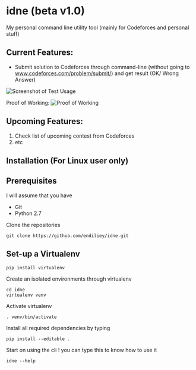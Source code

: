 # idne (beta v1.0)
My personal command line utility tool (mainly for Codeforces and personal stuff)

## Current Features:
* Submit solution to Codeforces through command-line (without going to www.codeforces.com/problem/submit/) and get result (OK/ Wrong Answer)



![Screenshot of Test Usage](http://i.imgur.com/vrBOo87.jpg)

Proof of Working:
![Proof of Working](http://i.imgur.com/f0HONx9.jpg)

## Upcoming Features:
1. Check list of upcoming contest from Codeforces
2. etc

## Installation (For Linux user only)

Prerequisites
-------------

I will assume that you have

* Git
* Python 2.7

Clone the repositories

```
git clone https://github.com/endiliey/idne.git
```

Set-up a Virtualenv
----------

```
pip install virtualenv
```

Create an isolated environments through virtualenv

```
cd idne
virtualenv venv
```

Activate virtualenv
```
. venv/bin/activate
```

Install all required dependencies by typing
```
pip install --editable .
```

Start on using the cli ! you can type this to know how to use it
```
idne --help
```
